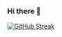 ### Hi there 👋

[![GitHub Streak](https://streak-stats.demolab.com?user=lytDARK&theme=blue-green&locale=zh_Hans&card_width=550)](https://git.io/streak-stats)

<!--
**lytDARK/lytDARK** is a ✨ _special_ ✨ repository because its `README.md` (this file) appears on your GitHub profile.

Here are some ideas to get you started:

- 🔭 I’m currently working on ...
- 🌱 I’m currently learning ...
- 👯 I’m looking to collaborate on ...
- 🤔 I’m looking for help with ...
- 💬 Ask me about ...
- 📫 How to reach me: ...
- 😄 Pronouns: ...
- ⚡ Fun fact: ...
-->
